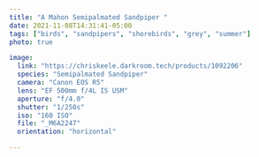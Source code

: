 ```yaml
---
title: "A Mahon Semipalmated Sandpiper "
date: 2021-11-08T14:31:41-05:00
tags: ["birds", "sandpipers", "shorebirds", "grey", "summer"]
photo: true

image:
  link: "https://chriskeele.darkroom.tech/products/1092206"
  species: "Semipalmated Sandpiper"
  camera: "Canon EOS R5"
  lens: "EF 500mm f/4L IS USM"
  aperture: "f/4.0"
  shutter: "1/250s"
  iso: "160 ISO"
  file: "_M6A2247"
  orientation: "horizontal"

---
```


